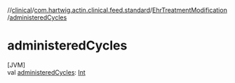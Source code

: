 //[clinical](../../../index.md)/[com.hartwig.actin.clinical.feed.standard](../index.md)/[EhrTreatmentModification](index.md)/[administeredCycles](administered-cycles.md)

# administeredCycles

[JVM]\
val [administeredCycles](administered-cycles.md): [Int](https://kotlinlang.org/api/latest/jvm/stdlib/kotlin/-int/index.html)

